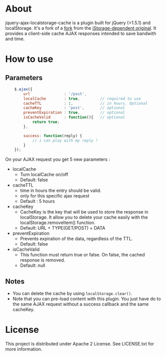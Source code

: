 # About 
jquery-ajax-localstorage-cache is a plugin built for jQuery (>1.5.1) and localStorage. It's a fork of a [fork](https://github.com/paulirish/jquery-ajax-localstorage-cache) from the [jStorage-dependent original](https://github.com/nectify/jquery-ajax-jstorage-cache). It provides a client-side cache AJAX responses intended to save bandwith and time. 

# How to use 

## Parameters
```javascript
	$.ajax({
		url               : '/post',
		localCache        : true,         // required to use
		cacheTTL          : 1,            // in hours. Optional
		cacheKey          : 'post',       // optional
		preventExpiration : true,         // optional
		isCacheValid      : function(){   // optional
			return true;
		},

		success: function(reply) {
			// i can play with my reply ! 
		}
	});
```
On your AJAX request you get 5 new parameters :

* localCache
	* Turn localCache on/off
	* Default: false
* cacheTTL
    * time in hours the entry should be valid. 
    * only for this specific ajax request
    * Default : 5 hours
* cacheKey
	* CacheKey is the key that will be used to store the response in localStorage. It allow you to delete your cache easily with the localStorage.removeItem() function.
	* Default: URL + TYPE(GET/POST) + DATA
* preventExpiration
  * Prevents expiration of the data, regardless of the TTL.
  * Default: false
* isCacheValid
	* This function must return true or false. On false, the cached response is removed.
	* Default: null

## Notes

* You can delete the cache by using ```localStorage.clear()```.
* Note that you can pre-load content with this plugin. You just have do to the same AJAX request without a success callback and the same cacheKey.

# License

This project is distributed under Apache 2 License. See LICENSE.txt for more information.
